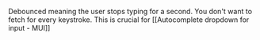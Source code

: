 Debounced meaning the user stops typing for a second. You don't want to fetch for every keystroke. This is crucial for [[Autocomplete dropdown for input - MUI]]